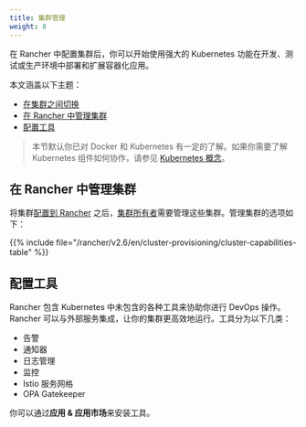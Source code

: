 ```yaml
---
title: 集群管理
weight: 8
---
```


在 Rancher 中配置集群后，你可以开始使用强大的 Kubernetes 功能在开发、测试或生产环境中部署和扩展容器化应用。

本文涵盖以下主题：

- [在集群之间切换](#switching-between-clusters)
- [在 Rancher 中管理集群](#managing-clusters-in-rancher)
- [配置工具](#configuring-tools)

> 本节默认你已对 Docker 和 Kubernetes 有一定的了解。如果你需要了解 Kubernetes 组件如何协作，请参见 [Kubernetes 概念]({{<baseurl>}}/rancher/v2.6/en/overview/concepts)。

## 在 Rancher 中管理集群

将集群[配置到 Rancher]({{<baseurl>}}/rancher/v2.6/en/cluster-provisioning/) 之后，[集群所有者]({{<baseurl>}}/rancher/v2.6/en/admin-settings/rbac/cluster-project-roles/#cluster-roles)需要管理这些集群。管理集群的选项如下：

{{% include file="/rancher/v2.6/en/cluster-provisioning/cluster-capabilities-table" %}}

## 配置工具

Rancher 包含 Kubernetes 中未包含的各种工具来协助你进行 DevOps 操作。Rancher 可以与外部服务集成，让你的集群更高效地运行。工具分为以下几类：

- 告警
- 通知器
- 日志管理
- 监控
- Istio 服务网格
- OPA Gatekeeper

你可以通过**应用 & 应用市场**来安装工具。
